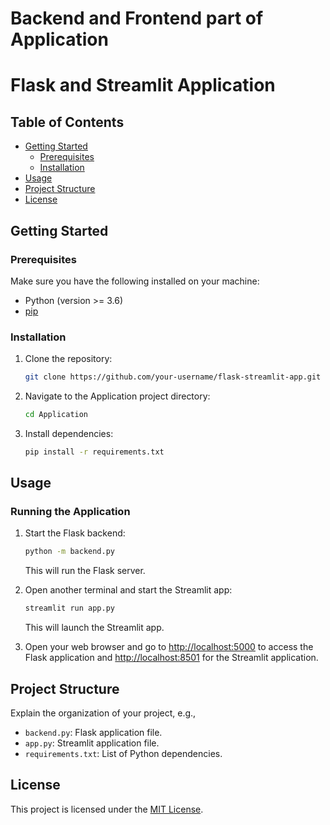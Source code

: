 # Backend and Frontend part of Application

# Flask and Streamlit Application

## Table of Contents

- [Getting Started](#getting-started)
  - [Prerequisites](#prerequisites)
  - [Installation](#installation)
- [Usage](#usage)
- [Project Structure](#project-structure)
- [License](#license)

## Getting Started

### Prerequisites

Make sure you have the following installed on your machine:

- Python (version >= 3.6)
- [pip](https://pip.pypa.io/en/stable/installation/)

### Installation

1. Clone the repository:

    ```bash
    git clone https://github.com/your-username/flask-streamlit-app.git
    ```

2. Navigate to the Application project directory:

    ```bash
    cd Application
    ```

3. Install dependencies:

    ```bash
    pip install -r requirements.txt
    ```

## Usage

### Running the Application

1. Start the Flask backend:

    ```bash
    python -m backend.py
    ```

   This will run the Flask server.

2. Open another terminal and start the Streamlit app:

    ```bash
    streamlit run app.py
    ```

   This will launch the Streamlit app.

3. Open your web browser and go to [http://localhost:5000](http://localhost:5000) to access the Flask application and [http://localhost:8501](http://localhost:8501) for the Streamlit application.

## Project Structure

Explain the organization of your project, e.g.,

- `backend.py`: Flask application file.
- `app.py`: Streamlit application file.
- `requirements.txt`: List of Python dependencies.

## License

This project is licensed under the [MIT License](LICENSE).
